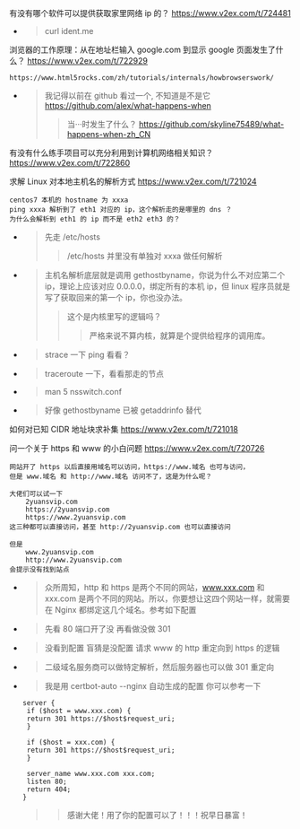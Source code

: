 
有没有哪个软件可以提供获取家里网络 ip 的？ https://www.v2ex.com/t/724481
- > curl ident.me

浏览器的工作原理：从在地址栏输入 google.com 到显示 google 页面发生了什么？ https://www.v2ex.com/t/722929
```console
https://www.html5rocks.com/zh/tutorials/internals/howbrowserswork/
```
- > 我记得以前在 github 看过一个, 不知道是不是它 https://github.com/alex/what-happens-when
  >> 当···时发生了什么？ https://github.com/skyline75489/what-happens-when-zh_CN

有没有什么练手项目可以充分利用到计算机网络相关知识？ https://www.v2ex.com/t/722860

求解 Linux 对本地主机名的解析方式 https://www.v2ex.com/t/721024
```console
centos7 本机的 hostname 为 xxxa
ping xxxa 解析到了 eth1 对应的 ip，这个解析走的是哪里的 dns ？
为什么会解析到 eth1 的 ip 而不是 eth2 eth3 的？
```
- > 先走 /etc/hosts
  >> /etc/hosts 并里没有单独对 xxxa 做任何解析
- > 主机名解析底层就是调用 gethostbyname，你说为什么不对应第二个 ip，理论上应该对应 0.0.0.0，绑定所有的本机 ip，但 linux 程序员就是写了获取回来的第一个 ip，你也没办法。
  >> 这个是内核里写的逻辑吗？
  >>> 严格来说不算内核，就算是个提供给程序的调用库。
- > strace 一下 ping 看看？
- > traceroute 一下，看看那走的节点
- > man 5 nsswitch.conf
- > 好像 gethostbyname 已被 getaddrinfo 替代

如何对已知 CIDR 地址块求补集 https://www.v2ex.com/t/721018

问一个关于 https 和 www 的小白问题 https://www.v2ex.com/t/720726
```console
网站开了 https 以后直接用域名可以访问，https://www.域名 也可与访问，
但是 www.域名 和 http://www.域名 访问不了，这是为什么呢？

大佬们可以试一下
    2yuansvip.com
    https://2yuansvip.com
    https://www.2yuansvip.com
这三种都可以直接访问，甚至 http://2yuansvip.com 也可以直接访问

但是
    www.2yuansvip.com
    http://www.2yuansvip.com
会提示没有找到站点
```
- > 众所周知，http 和 https 是两个不同的网站，www.xxx.com 和 xxx.com 是两个不同的网站。所以，你要想让这四个网站一样，就需要在 Nginx 都绑定这几个域名。参考如下配置
- > 先看 80 端口开了没 再看做没做 301
- > 没看到配置 盲猜是没配置 请求 www 的 http 重定向到 https 的逻辑
- > 二级域名服务商可以做特定解析，然后服务器也可以做 301 重定向
- > 我是用 certbot-auto --nginx 自动生成的配置 你可以参考一下
  ```
  server {
   if ($host = www.xxx.com) {
   return 301 https://$host$request_uri;
   } 
  
   if ($host = xxx.com) {
   return 301 https://$host$request_uri;
   } 
  
   server_name www.xxx.com xxx.com;
   listen 80;
   return 404; 
  }
  ```
  >> 感谢大佬！用了你的配置可以了！！！祝早日暴富！
